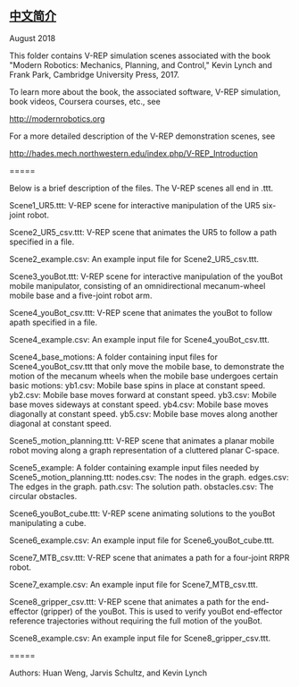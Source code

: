 ## [中文简介](https://github.com/zhiwen-chen/V-REP_scenes/blob/master/README.md "中文简介")

August 2018

This folder contains V-REP simulation scenes associated with the book "Modern Robotics:  Mechanics, Planning, and Control," Kevin Lynch and Frank Park, Cambridge University Press, 2017.

To learn more about the book, the associated software, V-REP simulation, book videos, Coursera courses, etc., see
 
http://modernrobotics.org

For a more detailed description of the V-REP demonstration scenes, see

http://hades.mech.northwestern.edu/index.php/V-REP_Introduction

=====
 
Below is a brief description of the files.  The V-REP scenes all end in .ttt.

Scene1_UR5.ttt:  V-REP scene for interactive manipulation of the UR5 six-joint robot.

Scene2_UR5_csv.ttt:  V-REP scene that animates the UR5 to follow a path specified in a file.

Scene2_example.csv:  An example input file for Scene2_UR5_csv.ttt.

Scene3_youBot.ttt:  V-REP scene for interactive manipulation of the youBot mobile manipulator, consisting of an omnidirectional mecanum-wheel mobile base and a five-joint robot arm.

Scene4_youBot_csv.ttt:  V-REP scene that animates the youBot to follow  apath specified in a file.

Scene4_example.csv:  An example input file for Scene4_youBot_csv.ttt.

Scene4_base_motions:  A folder containing input files for Scene4_youBot_csv.ttt that only move the mobile base, to demonstrate the motion of the mecanum wheels when the mobile base undergoes certain basic motions:
  yb1.csv:  Mobile base spins in place at constant speed.
  yb2.csv:  Mobile base moves forward at constant speed.
  yb3.csv:  Mobile base moves sideways at constant speed.
  yb4.csv:  Mobile base moves diagonally at constant speed.
  yb5.csv:  Mobile base moves along another diagonal at constant speed.

Scene5_motion_planning.ttt:  V-REP scene that animates a planar mobile robot moving along a graph representation of a cluttered planar C-space.

Scene5_example:  A folder containing example input files needed by Scene5_motion_planning.ttt:
  nodes.csv:  The nodes in the graph.
  edges.csv:  The edges in the graph.
  path.csv:  The solution path.
  obstacles.csv:  The circular obstacles.

Scene6_youBot_cube.ttt:  V-REP scene animating solutions to the youBot manipulating a cube.

Scene6_example.csv:  An example input file for Scene6_youBot_cube.ttt.

Scene7_MTB_csv.ttt:  V-REP scene that animates a path for a four-joint RRPR robot.

Scene7_example.csv:  An example input file for Scene7_MTB_csv.ttt.

Scene8_gripper_csv.ttt:  V-REP scene that animates a path for the end-effector (gripper) of the youBot.  This is used to verify youBot end-effector reference trajectories without requiring the full motion of the youBot.

Scene8_example.csv:  An example input file for Scene8_gripper_csv.ttt.

=====
 
Authors:
Huan Weng, Jarvis Schultz, and Kevin Lynch
